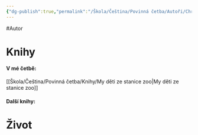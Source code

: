 ```yaml
---
{"dg-publish":true,"permalink":"/Škola/Čeština/Povinná četba/Autoři/Christiane F., Kai Hermann/","created":"2023-11-28T11:57:01.567+01:00","updated":"2024-03-13T18:28:24.690+01:00"}
---
```


#Autor 
# Knihy
#### V mé četbě:
[[Škola/Čeština/Povinná četba/Knihy/My děti ze stanice zoo\|My děti ze stanice zoo]]
#### Další knihy:

# Život

